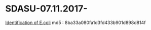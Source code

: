 # SDASU-07.11.2017-

[Identification of E.coli](https://drive.google.com/open?id=17hMl6xNC02KrnuctdljbJznFoQ4THQOf) md5 : 8ba33a080fa1d3fd433b901d898d814f
